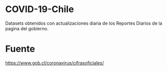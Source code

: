 # COVID-19-Chile
Datasets obtenidos con actualizaciones diaria de los Reportes Diarios de la pagina del gobierno.

# Fuente
https://www.gob.cl/coronavirus/cifrasoficiales/
